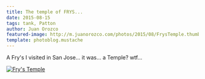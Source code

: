 ```yaml
---
title: The temple of FRYS...
date: 2015-08-15
tags: tank, Patton
author: Juan Orozco
featured-image: http://m.juanorozco.com/photos/2015/08/FrysTemple.thumbnail.jpg
template: photoblog.mustache
---
```


A Fry's I visited in San Jose... it was... a Temple? wtf...

<!-- more -->

[![Fry's Temple](http://m.juanorozco.com/photos/2015/08/FrysTemple.medium.jpg)](http://m.juanorozco.com/photos/2015/08/FrysTemple.large.jpg)
